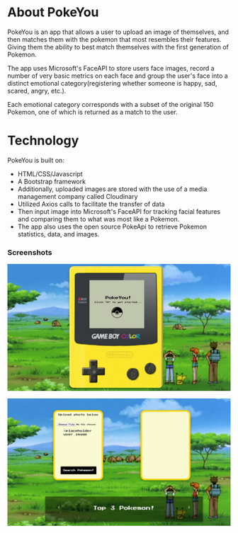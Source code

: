 # About PokeYou

PokeYou is an app that allows a user to upload an image of themselves, and then matches them with the pokemon that most resembles their features. Giving them the ability to best match themselves with the first generation of Pokemon.  

The app uses Microsoft's FaceAPI to store users face images, record a number of very basic metrics on each face and group the user's face into a distinct emotional category(registering whether someone is happy, sad, scared, angry, etc.). 

Each emotional category corresponds with a subset of the original 150 Pokemon, one of which is returned as a match to the user. 

# Technology

PokeYou is built on:

- HTML/CSS/Javascript 
- A Bootstrap framework
- Additionally, uploaded images are stored with the use of a media management company called Cloudinary
- Utilized Axios calls to facilitate the transfer of data 
- Then input image into Microsoft's FaceAPI for tracking facial features and comparing them to what was most like a Pokemon. 
- The app also uses the open source PokeApi to retrieve Pokemon statistics, data, and images. 

### Screenshots
![image](pokeyou.jpg)

![image](pokeyou2.jpg)
